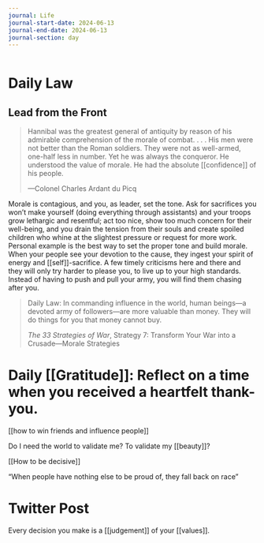 ```yaml
---
journal: Life
journal-start-date: 2024-06-13
journal-end-date: 2024-06-13
journal-section: day
---
```


```calendar-nav
```

# Daily Law
## Lead from the Front

> Hannibal was the greatest general of antiquity by reason of his admirable comprehension of the morale of combat. . . . His men were not better than the Roman soldiers. They were not as well-armed, one-half less in number. Yet he was always the conqueror. He understood the value of morale. He had the absolute [[confidence]] of his people.
> 
> —Colonel Charles Ardant du Picq

Morale is contagious, and you, as leader, set the tone. Ask for sacrifices you won’t make yourself (doing everything through assistants) and your troops grow lethargic and resentful; act too nice, show too much concern for their well-being, and you drain the tension from their souls and create spoiled children who whine at the slightest pressure or request for more work. Personal example is the best way to set the proper tone and build morale. When your people see your devotion to the cause, they ingest your spirit of energy and [[self]]-sacrifice. A few timely criticisms here and there and they will only try harder to please you, to live up to your high standards. Instead of having to push and pull your army, you will find them chasing after you.

> Daily Law: In commanding influence in the world, human beings—a devoted army of followers—are more valuable than money. They will do things for you that money cannot buy.
> 
> _The 33 Strategies of War_, Strategy 7: Transform Your War into a Crusade—Morale Strategies

# Daily [[Gratitude]]: Reflect on a time when you received a heartfelt thank-you.

[[how to win friends and influence people]]

Do I need the world to validate me? To validate my [[beauty]]?

[[How to be decisive]]

“When people have nothing else to be proud of, they fall back on race”

# Twitter Post

Every decision you make is a [[judgement]] of your [[values]].